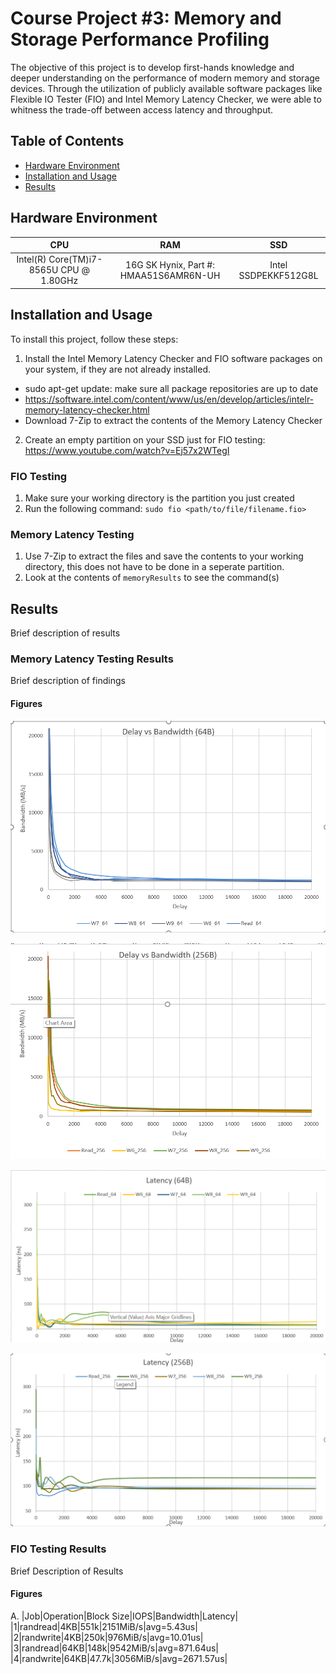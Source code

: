 # Course Project #3: Memory and Storage Performance Profiling

The objective of this project is to develop first-hands knowledge and deeper understanding on the performance of 
modern memory and storage devices. Through the utilization of publicly available software packages like Flexible 
IO Tester (FIO) and Intel Memory Latency Checker, we were able to whitness the trade-off between access latency 
and throughput.

## Table of Contents

- [Hardware Environment](#hardware_environment)
- [Installation and Usage](#installation)
- [Results](#results)

## Hardware Environment
| CPU                  | RAM                                       | SSD                                     |
| :-------------:      | :-------------:                           | :----:                                  |
| Intel(R) Core(TM)i7-8565U CPU @ 1.80GHz | 16G SK Hynix, Part #: HMAA51S6AMR6N-UH     |     Intel SSDPEKKF512G8L         |

## Installation and Usage

To install this project, follow these steps:

1. Install the Intel Memory Latency Checker and FIO software packages on your system, if they are not already installed.
  - sudo apt-get update: make sure all package repositories are up to date
  - https://software.intel.com/content/www/us/en/develop/articles/intelr-memory-latency-checker.html
  - Download 7-Zip to extract the contents of the Memory Latency Checker
2. Create an empty partition on your SSD just for FIO testing: https://www.youtube.com/watch?v=Ej57x2WTegI

### FIO Testing
1. Make sure your working directory is the partition you just created
2. Run the following command: `sudo fio <path/to/file/filename.fio>`
### Memory Latency Testing
1. Use 7-Zip to extract the files and save the contents to your working directory, this does not have to be done in a seperate partition.
2. Look at the contents of  `memoryResults` to see the command(s)

## Results

Brief description of results

### Memory Latency Testing Results

Brief description of findings

#### Figures
![](./memoryResults/64vBandwidth.png)

![](./memoryResults/256vBandwidth.png)

![](./memoryResults/64vLatency.png)

![](./memoryResults/256vLatency.png)

### FIO Testing Results

Brief Description of Results

#### Figures

A.
|Job|Operation|Block Size|IOPS|Bandwidth|Latency|
|1|randread|4KB|551k|2151MiB/s|avg=5.43us|
|2|randwrite|4KB|250k|976MiB/s|avg=10.01us|
|3|randread|64KB|148k|9542MiB/s|avg=871.64us|
|4|randwrite|64KB|47.7k|3056MiB/s|avg=2671.57us|


